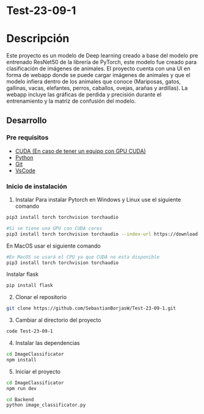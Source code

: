 # Test-23-09-1

# Descripción 
Este proyecto es un modelo de Deep learning creado a base del modelo pre entrenado ResNet50 de la librería de PyTorch, este modelo fue creado para clasificación de imágenes de animales. El proyecto cuenta con una UI en forma de webapp donde se puede cargar imágenes de animales y que el modelo infiera dentro de los animales que conoce (Mariposas, gatos, gallinas, vacas, elefantes, perros, caballos, ovejas, arañas y ardillas). La webapp incluye las gráficas de perdida y precisión durante el entrenamiento y la matriz de confusión del modelo. 


## Desarrollo

### Pre requisitos
- [CUDA (En caso de tener un equipo con GPU CUDA)](https://developer.nvidia.com/cuda-toolkit)
- [Python](https://www.python.org/)
- [Git](https://git-scm.com/)
- [VsCode](https://code.visualstudio.com/)


### Inicio de instalación

1. Instalar
Para instalar Pytorch en Windows y Linux use el siguiente comando
```bash
pip3 install torch torchvision torchaudio

#Si se tiene una GPU con CUDA cores
pip3 install torch torchvision torchaudio --index-url https://download.pytorch.org/whl/cu124
``` 

En MacOS usar el siguiente comando
```bash
#En MacOS se usará el CPU ya que CUDA no esta disponible
pip3 install torch torchvision torchaudio
``` 


Instalar flask
```bash
pip install flask
```

2. Clonar el repositorio
```bash
git clone https://github.com/SebastianBorjasW/Test-23-09-1.git
```

3. Cambiar al directorio del proyecto
```bash
code Test-23-09-1
```

4. Instalar las dependencias
```bash
cd ImageClassificator
npm install
```

5. Iniciar el proyecto
```bash
cd ImageClassificator
npm run dev
```

```bash
cd Backend
python image_classificator.py
```